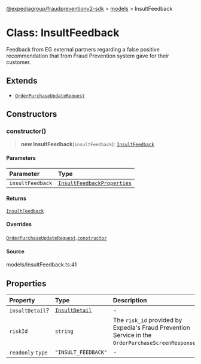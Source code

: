 [@expediagroup/fraudpreventionv2-sdk](../../index.md) > [models](../index.md) > InsultFeedback

# Class: InsultFeedback

Feedback from EG external partners regarding a false positive recommendation that from Fraud Prevention system gave for their customer.

## Extends

-   [`OrderPurchaseUpdateRequest`](class.OrderPurchaseUpdateRequest.md)

## Constructors

### constructor()

> **new InsultFeedback**(`insultFeedback`): [`InsultFeedback`](class.InsultFeedback.md)

#### Parameters

| Parameter        | Type                                                                              |
| :--------------- | :-------------------------------------------------------------------------------- |
| `insultFeedback` | [`InsultFeedbackProperties`](../interfaces/interface.InsultFeedbackProperties.md) |

#### Returns

[`InsultFeedback`](class.InsultFeedback.md)

#### Overrides

[`OrderPurchaseUpdateRequest`](class.OrderPurchaseUpdateRequest.md).[`constructor`](class.OrderPurchaseUpdateRequest.md#constructor)

#### Source

models/InsultFeedback.ts:41

## Properties

| Property          | Type                                    | Description                                                                                         |
| :---------------- | :-------------------------------------- | :-------------------------------------------------------------------------------------------------- |
| `insultDetail`?   | [`InsultDetail`](class.InsultDetail.md) | -                                                                                                   |
| `riskId`          | `string`                                | The `risk_id` provided by Expedia\'s Fraud Prevention Service in the `OrderPurchaseScreenResponse`. |
| `readonly` `type` | `"INSULT_FEEDBACK"`                     | -                                                                                                   |
